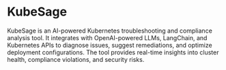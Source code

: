 # KubeSage
KubeSage is an AI-powered Kubernetes troubleshooting and compliance analysis tool. It integrates with OpenAI-powered LLMs, LangChain, and Kubernetes APIs to diagnose issues, suggest remediations, and optimize deployment configurations. The tool provides real-time insights into cluster health, compliance violations, and security risks.

